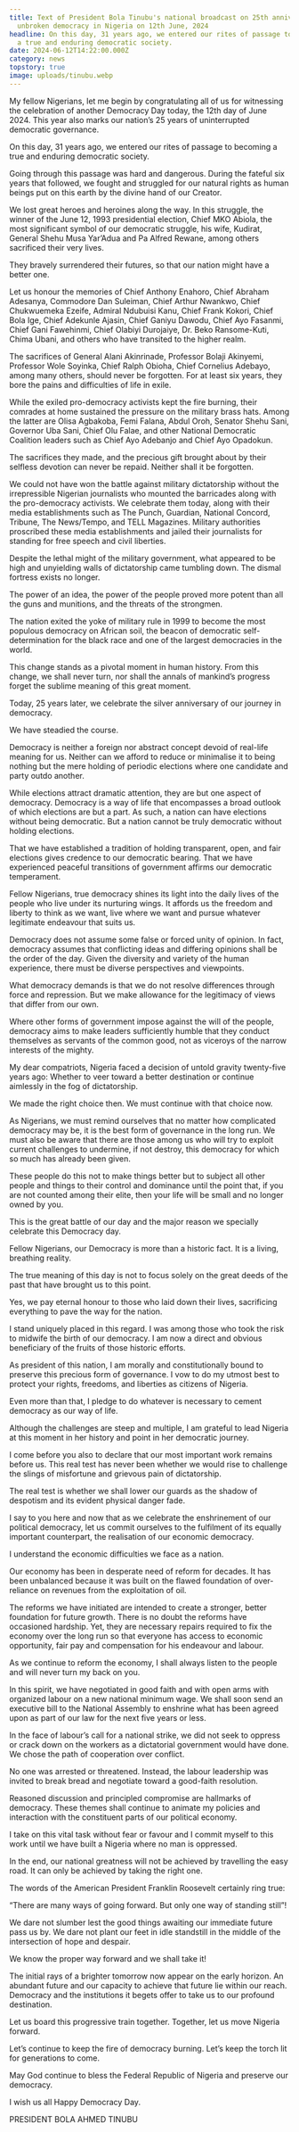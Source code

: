 ```yaml
---
title: Text of President Bola Tinubu's national broadcast on 25th anniversary of
  unbroken democracy in Nigeria on 12th June, 2024
headline: On this day, 31 years ago, we entered our rites of passage to becoming
  a true and enduring democratic society.
date: 2024-06-12T14:22:00.000Z
category: news
topstory: true
image: uploads/tinubu.webp
---
```

My fellow Nigerians, let me begin by congratulating all of us for witnessing the celebration of another Democracy Day today, the 12th day of June 2024. This year also marks our nation’s 25 years of uninterrupted democratic governance.



On this day, 31 years ago, we entered our rites of passage to becoming a true and enduring democratic society.



Going through this passage was hard and dangerous. During the fateful six years that followed, we fought and struggled for our natural rights as human beings put on this earth by the divine hand of our Creator.



We lost great heroes and heroines along the way. In this struggle, the winner of the June 12, 1993 presidential election, Chief MKO Abiola, the most significant symbol of our democratic struggle, his wife, Kudirat, General Shehu Musa Yar’Adua and Pa Alfred Rewane, among others sacrificed their very lives.



They bravely surrendered their futures, so that our nation might have a better one.



Let us honour the memories of Chief Anthony Enahoro, Chief Abraham Adesanya, Commodore Dan Suleiman, Chief Arthur Nwankwo, Chief Chukwuemeka Ezeife, Admiral Ndubuisi Kanu, Chief Frank Kokori, Chief Bola Ige, Chief Adekunle Ajasin, Chief Ganiyu Dawodu, Chief Ayo Fasanmi, Chief Gani Fawehinmi, Chief Olabiyi Durojaiye, Dr. Beko Ransome-Kuti, Chima Ubani, and others who have transited to the higher realm.

 

The sacrifices of General Alani Akinrinade, Professor Bolaji Akinyemi, Professor Wole Soyinka, Chief Ralph Obioha, Chief Cornelius Adebayo, among many others, should never be forgotten. For at least six years, they bore the pains and difficulties of life in exile. 



While the exiled pro-democracy activists kept the fire burning, their comrades at home sustained the pressure on the military brass hats. Among the latter are Olisa Agbakoba, Femi Falana, Abdul Oroh, Senator Shehu Sani, Governor Uba Sani, Chief Olu Falae, and other National Democratic Coalition leaders such as Chief Ayo Adebanjo and Chief Ayo Opadokun.



The sacrifices they made, and the precious gift brought about by their selfless devotion can never be repaid. Neither shall it be forgotten.

   

We could not have won the battle against military dictatorship without the irrepressible Nigerian journalists who mounted the barricades along with the pro-democracy activists. We celebrate them today, along with their media establishments such as The Punch, Guardian, National Concord, Tribune, The News/Tempo, and TELL Magazines. Military authorities proscribed these media establishments and jailed their journalists for standing for free speech and civil liberties.



Despite the lethal might of the military government, what appeared to be high and unyielding walls of dictatorship came tumbling down. The dismal fortress exists no longer.



The power of an idea, the power of the people proved more potent than all the guns and munitions, and the threats of the strongmen. 



The nation exited the yoke of military rule in 1999 to become the most populous democracy on African soil, the beacon of democratic self-determination for the black race and one of the largest democracies in the world.



This change stands as a pivotal moment in human history. From this change, we shall never turn, nor shall the annals of mankind’s progress forget the sublime meaning of this great moment.



Today, 25 years later, we celebrate the silver anniversary of our journey in democracy. 



We have steadied the course.



Democracy is neither a foreign nor abstract concept devoid of real-life meaning for us. Neither can we afford to reduce or minimalise it to being nothing but the mere holding of periodic elections where one candidate and party outdo another.



While elections attract dramatic attention, they are but one aspect of democracy. Democracy is a way of life that encompasses a broad outlook of which elections are but a part. As such, a nation can have elections without being democratic. But a nation cannot be truly democratic without holding elections. 



That we have established a tradition of holding transparent, open, and fair elections gives credence to our democratic bearing. That we have experienced peaceful transitions of government affirms our democratic temperament.



Fellow Nigerians, true democracy shines its light into the daily lives of the people who live under its nurturing wings. It affords us the freedom and liberty to think as we want, live where we want and pursue whatever legitimate endeavour that suits us.



Democracy does not assume some false or forced unity of opinion. In fact, democracy assumes that conflicting ideas and differing opinions shall be the order of the day. Given the diversity and variety of the human experience, there must be diverse perspectives and viewpoints.



What democracy demands is that we do not resolve differences through force and repression. But we make allowance for the legitimacy of views that differ from our own. 



Where other forms of government impose against the will of the people, democracy aims to make leaders sufficiently humble that they conduct themselves as servants of the common good, not as viceroys of the narrow interests of the mighty.



My dear compatriots, Nigeria faced a decision of untold gravity twenty-five years ago: Whether to veer toward a better destination or continue aimlessly in the fog of dictatorship.



We made the right choice then. We must continue with that choice now.



As Nigerians, we must remind ourselves that no matter how complicated democracy may be, it is the best form of governance in the long run. We must also be aware that there are those among us who will try to exploit current challenges to undermine, if not destroy, this democracy for which so much has already been given.



These people do this not to make things better but to subject all other people and things to their control and dominance until the point that, if you are not counted among their elite, then your life will be small and no longer owned by you.



This is the great battle of our day and the major reason we specially celebrate this Democracy day.



Fellow Nigerians, our Democracy is more than a historic fact. It is a living, breathing reality.



The true meaning of this day is not to focus solely on the great deeds of the past that have brought us to this point. 



Yes, we pay eternal honour to those who laid down their lives, sacrificing everything to pave the way for the nation.



I stand uniquely placed in this regard. I was among those who took the risk to midwife the birth of our democracy. I am now a direct and obvious beneficiary of the fruits of those historic efforts.



As president of this nation, I am morally and constitutionally bound to preserve this precious form of governance. I vow to do my utmost best to protect your rights, freedoms, and liberties as citizens of Nigeria.



Even more than that, I pledge to do whatever is necessary to cement democracy as our way of life.



Although the challenges are steep and multiple, I am grateful to lead Nigeria at this moment in her history and point in her democratic journey.



I come before you also to declare that our most important work remains before us. This real test has never been whether we would rise to challenge the slings of misfortune and grievous pain of dictatorship.



The real test is whether we shall lower our guards as the shadow of despotism and its evident physical danger fade.



I say to you here and now that as we celebrate the enshrinement of our political democracy, let us commit ourselves to the fulfilment of its equally important counterpart, the realisation of our economic democracy.



I understand the economic difficulties we face as a nation.



Our economy has been in desperate need of reform for decades. It has been unbalanced because it was built on the flawed foundation of over-reliance on revenues from the exploitation of oil.



The reforms we have initiated are intended to create a stronger, better foundation for future growth. There is no doubt the reforms have occasioned hardship. Yet, they are necessary repairs required to fix the economy over the long run so that everyone has access to economic opportunity, fair pay and compensation for his endeavour and labour.



As we continue to reform the economy, I shall always listen to the people and will never turn my back on you.



In this spirit, we have negotiated in good faith and with open arms with organized labour on a new national minimum wage. We shall soon send an executive bill to the National Assembly to enshrine what has been agreed upon as part of our law for the next five years or less.



In the face of labour’s call for a national strike, we did not seek to oppress or crack down on the workers as a dictatorial government would have done. We chose the path of cooperation over conflict.



No one was arrested or threatened. Instead, the labour leadership was invited to break bread and negotiate toward a good-faith resolution. 



Reasoned discussion and principled compromise are hallmarks of democracy. These themes shall continue to animate my policies and interaction with the constituent parts of our political economy.



I take on this vital task without fear or favour and I commit myself to this work until we have built a Nigeria where no man is oppressed.   



In the end, our national greatness will not be achieved by travelling the easy road. It can only be achieved by taking the right one.



The words of the American President Franklin Roosevelt certainly ring true:



“There are many ways of going forward. But only one way of standing still”!



We dare not slumber lest the good things awaiting our immediate future pass us by. We dare not plant our feet in idle standstill in the middle of the intersection of hope and despair.



We know the proper way forward and we shall take it!



The initial rays of a brighter tomorrow now appear on the early horizon. An abundant future and our capacity to achieve that future lie within our reach. Democracy and the institutions it begets offer to take us to our profound destination.



Let us board this progressive train together. Together, let us move Nigeria forward.



Let’s continue to keep the fire of democracy burning. Let’s keep the torch lit for generations to come.



May God continue to bless the Federal Republic of Nigeria and preserve our democracy.



I wish us all Happy Democracy Day.



PRESIDENT BOLA AHMED TINUBU
